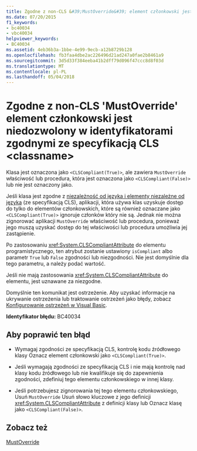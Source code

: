```yaml
---
title: Zgodne z non-CLS &#39;MustOverride&#39; element członkowski jest niedozwolony w identyfikatorami zgodnymi ze specyfikacją CLS &lt;classname&gt;
ms.date: 07/20/2015
f1_keywords:
- bc40034
- vbc40034
helpviewer_keywords:
- BC40034
ms.assetid: 4eb36b3a-1bbe-4e99-9ecb-a12b8729b128
ms.openlocfilehash: fb3faa4dbe2ac226496d21ad247a0fae2b8461a9
ms.sourcegitcommit: 3d5d33f384eeba41b2dff79d096f47ccc8d8f03d
ms.translationtype: MT
ms.contentlocale: pl-PL
ms.lasthandoff: 05/04/2018
---
```

# <a name="non-cls-compliant-39mustoverride39-member-is-not-allowed-in-a-cls-compliant-ltclassnamegt"></a>Zgodne z non-CLS &#39;MustOverride&#39; element członkowski jest niedozwolony w identyfikatorami zgodnymi ze specyfikacją CLS &lt;classname&gt;
Klasa jest oznaczona jako `<CLSCompliant(True)>`, ale zawiera `MustOverride` właściwość lub procedura, która jest oznaczona jako `<CLSCompliant(False)>` lub nie jest oznaczony jako.  
  
 Jeśli klasa jest zgodne z [niezależność od języka i elementy niezależne od języka](../../standard/language-independence-and-language-independent-components.md) (ze specyfikacją CLS), aplikacji, która używa klas uzyskuje dostęp do tylko do elementów członkowskich, które są również oznaczane jako `<CLSCompliant(True)>` ignoruje członków który nie są. Jednak nie można zignorować aplikacji `MustOverride` właściwość lub procedura, ponieważ jego muszą uzyskać dostęp do tej właściwości lub procedura umożliwia jej zastąpienie.  
  
 Po zastosowaniu <xref:System.CLSCompliantAttribute> do elementu programistycznego, ten atrybut zostanie ustawiony `isCompliant` albo parametr `True` lub `False` zgodności lub niezgodności. Nie jest domyślnie dla tego parametru, a należy podać wartość.  
  
 Jeśli nie mają zastosowania <xref:System.CLSCompliantAttribute> do elementu, jest uznawane za niezgodne.  
  
 Domyślnie ten komunikat jest ostrzeżenie. Aby uzyskać informacje na ukrywanie ostrzeżenia lub traktowanie ostrzeżeń jako błędy, zobacz [Konfigurowanie ostrzeżeń w Visual Basic](/visualstudio/ide/configuring-warnings-in-visual-basic).  
  
 **Identyfikator błędu:** BC40034  
  
## <a name="to-correct-this-error"></a>Aby poprawić ten błąd  
  
-   Wymagaj zgodności ze specyfikacją CLS, kontrolę kodu źródłowego klasy Oznacz element członkowski jako `<CLSCompliant(True)>`.  
  
-   Jeśli wymagają zgodności ze specyfikacją CLS i nie mają kontrolę nad klasy kodu źródłowego lub nie kwalifikuje się do zapewnienia zgodności, zdefiniuj tego elementu członkowskiego w innej klasy.  
  
-   Jeśli potrzebujesz zignorowania tej tego elementu członkowskiego, Usuń `MustOverride` Usuń słowo kluczowe z jego definicji <xref:System.CLSCompliantAttribute> z definicji klasy lub Oznacz klasę jako `<CLSCompliant(False)>`.  
  
## <a name="see-also"></a>Zobacz też  
 [MustOverride](../../visual-basic/language-reference/modifiers/mustoverride.md)  
 
